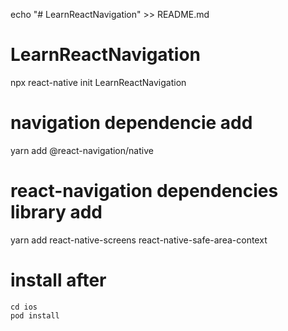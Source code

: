 echo "# LearnReactNavigation" >> README.md

# LearnReactNavigation

npx react-native init LearnReactNavigation

# navigation dependencie add

yarn add @react-navigation/native

# react-navigation dependencies library add

yarn add react-native-screens react-native-safe-area-context

# install after

```
cd ios
pod install
```
